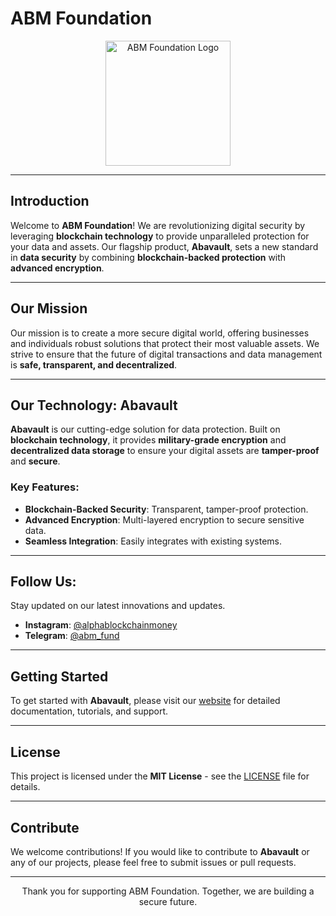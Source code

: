 # ABM Foundation

<div align="center">
  <img src="https://your-logo-url.com/logo.png" alt="ABM Foundation Logo" width="200"/>
</div>

---

## **Introduction**

Welcome to **ABM Foundation**! We are revolutionizing digital security by leveraging **blockchain technology** to provide unparalleled protection for your data and assets. Our flagship product, **Abavault**, sets a new standard in **data security** by combining **blockchain-backed protection** with **advanced encryption**.

---

## **Our Mission**

Our mission is to create a more secure digital world, offering businesses and individuals robust solutions that protect their most valuable assets. We strive to ensure that the future of digital transactions and data management is **safe, transparent, and decentralized**.

---

## **Our Technology: Abavault**

**Abavault** is our cutting-edge solution for data protection. Built on **blockchain technology**, it provides **military-grade encryption** and **decentralized data storage** to ensure your digital assets are **tamper-proof** and **secure**.

### **Key Features:**
- **Blockchain-Backed Security**: Transparent, tamper-proof protection.
- **Advanced Encryption**: Multi-layered encryption to secure sensitive data.
- **Seamless Integration**: Easily integrates with existing systems.

---

## **Follow Us:**

Stay updated on our latest innovations and updates.

- **Instagram**: [@alphablockchainmoney](https://www.instagram.com/alphablockchainmoney)
- **Telegram**: [@abm_fund](https://t.me/abm_fund)

---

## **Getting Started**

To get started with **Abavault**, please visit our [website](https://www.abmfoundation.com) for detailed documentation, tutorials, and support.

---

## **License**

This project is licensed under the **MIT License** - see the [LICENSE](LICENSE) file for details.

---

## **Contribute**

We welcome contributions! If you would like to contribute to **Abavault** or any of our projects, please feel free to submit issues or pull requests.

---

<div align="center">
  <p>Thank you for supporting ABM Foundation. Together, we are building a secure future.</p>
</div>